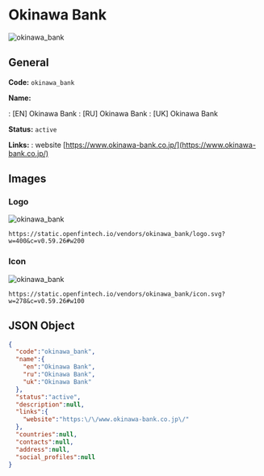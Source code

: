 
# Okinawa Bank 
![okinawa_bank](https://static.openfintech.io/vendors/okinawa_bank/logo.svg?w=400&c=v0.59.26#w200)  

## General 
 
**Code:** `okinawa_bank` 
 
**Name:** 
 
:	[EN] Okinawa Bank 
:	[RU] Okinawa Bank 
:	[UK] Okinawa Bank 
 
**Status:** `active` 
 
**Links:** 
: website [https://www.okinawa-bank.co.jp/](https://www.okinawa-bank.co.jp/) 
 

## Images 

### Logo 
 
![okinawa_bank](https://static.openfintech.io/vendors/okinawa_bank/logo.svg?w=400&c=v0.59.26#w200)  

```
https://static.openfintech.io/vendors/okinawa_bank/logo.svg?w=400&c=v0.59.26#w200
```  

### Icon 
 
![okinawa_bank](https://static.openfintech.io/vendors/okinawa_bank/icon.svg?w=278&c=v0.59.26#w100)  

```
https://static.openfintech.io/vendors/okinawa_bank/icon.svg?w=278&c=v0.59.26#w100
```  

## JSON Object 

```json
{
  "code":"okinawa_bank",
  "name":{
    "en":"Okinawa Bank",
    "ru":"Okinawa Bank",
    "uk":"Okinawa Bank"
  },
  "status":"active",
  "description":null,
  "links":{
    "website":"https:\/\/www.okinawa-bank.co.jp\/"
  },
  "countries":null,
  "contacts":null,
  "address":null,
  "social_profiles":null
}
```  
